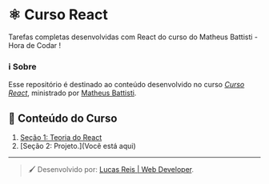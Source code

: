 # :atom_symbol: Curso React
Tarefas completas desenvolvidas com React do curso do Matheus Battisti - Hora de Codar
!


### :information_source: Sobre
Esse repositório é destinado ao conteúdo desenvolvido no curso *[Curso React](https://www.youtube.com/watch?v=FXqX7oof0I4&list=PLnDvRpP8BneyVA0SZ2okm-QBojomniQVO&index=1&ab_channel=MatheusBattisti-HoradeCodar)*, 
ministrado por [Matheus Battisti](https://www.udemy.com/user/matheus-battisti/).

## :bookmark_tabs: Conteúdo do Curso
1. [Seção 1: Teoria do React](https://github.com/LucasReisV1337/react-study)
2. [Seção 2: Projeto.](Você está aqui)


---
> :paintbrush: Desenvolvido por: [Lucas Reis | Web Developer](https://github.com/LucasReisV1337).